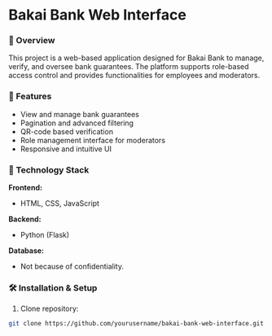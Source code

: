 # Bakai Bank Web Interface

### 🚀 Overview
This project is a web-based application designed for Bakai Bank to manage, verify, and oversee bank guarantees. The platform supports role-based access control and provides functionalities for employees and moderators.

### 📌 Features
- View and manage bank guarantees
- Pagination and advanced filtering
- QR-code based verification
- Role management interface for moderators
- Responsive and intuitive UI

### 🔧 Technology Stack
**Frontend:**
- HTML, CSS, JavaScript

**Backend:**
- Python (Flask)

**Database:**
- Not because of confidentiality.

### 🛠️ Installation & Setup
1. Clone repository:
```bash
git clone https://github.com/yourusername/bakai-bank-web-interface.git
